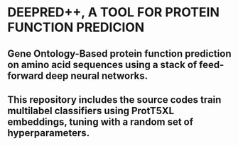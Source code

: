 # DEEPRED++, A TOOL FOR PROTEIN FUNCTION PREDICION
## Gene Ontology-Based protein function prediction on amino acid sequences using a stack of feed-forward deep neural networks.
## This repository includes the source codes train multilabel classifiers using ProtT5XL embeddings, tuning with a random set of hyperparameters. 



